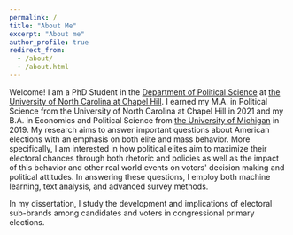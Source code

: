 ```yaml
---
permalink: /
title: "About Me"
excerpt: "About me"
author_profile: true
redirect_from: 
  - /about/
  - /about.html
---
```


Welcome! I am a PhD Student in the [Department of Political Science](https://politicalscience.unc.edu/) at [the University of North Carolina at Chapel Hill](https://www.unc.edu/). I earned my M.A. in Political Science from the University of North Carolina at Chapel Hill in 2021 and my B.A. in Economics and Political Science from [the University of Michigan](https://www.umich.edu/) in 2019. My research aims to answer important questions about American elections with an emphasis on both elite and mass behavior. More specifically, I am interested in how political elites aim to maximize their electoral chances through both rhetoric and policies as well as the impact of this behavior and other real world events on voters' decision making and political attitudes. In answering these questions, I employ both machine learning, text analysis, and advanced survey methods.

In my dissertation, I study the development and implications of electoral sub-brands among candidates and voters in congressional primary elections. 
